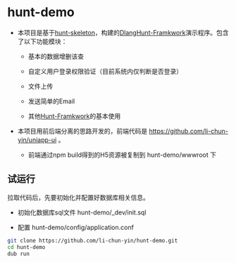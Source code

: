 hunt-demo
============================================

* 本项目是基于[hunt-skeleton](https://github.com/huntlabs/hunt-skeleton.git)，构建的[Dlang](https://dlang.org/)[Hunt-Framkwork](https://github.com/huntlabs/hunt-framework-docs)演示程序。包含了以下功能模块：
    
    * 基本的数据增删该查
    
    * 自定义用户登录权限验证（目前系统内仅判断是否登录）

    * 文件上传

    * 发送简单的Email

    * 其他[Hunt-Framkwork](https://github.com/huntlabs/hunt-framework-docs)的基本使用

* 本项目用前后端分离的思路开发的，前端代码是 https://github.com/li-chun-yin/uniapp-ui 。

  * 前端通过npm build得到的H5资源被复制到 hunt-demo/wwwroot 下


试运行
---------------------------------------------------------------------------

拉取代码后，先要初始化并配置好数据库相关信息。

* 初始化数据库sql文件 hunt-demo/_dev/init.sql

* 配置 hunt-demo/config/application.conf

```bash
git clone https://github.com/li-chun-yin/hunt-demo.git
cd hunt-demo
dub run
```

